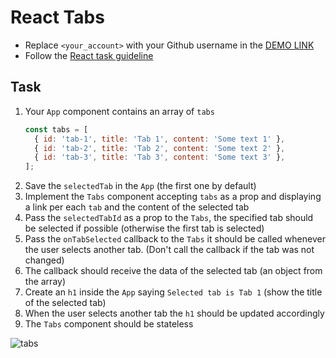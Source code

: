 # React Tabs

- Replace `<your_account>` with your Github username in the [DEMO LINK](https://taniazt.github.io/react_tabs/)
- Follow the [React task guideline](https://github.com/mate-academy/react_task-guideline#react-tasks-guideline)

## Task

1. Your `App` component contains an array of `tabs`
   ```javascript
   const tabs = [
     { id: 'tab-1', title: 'Tab 1', content: 'Some text 1' },
     { id: 'tab-2', title: 'Tab 2', content: 'Some text 2' },
     { id: 'tab-3', title: 'Tab 3', content: 'Some text 3' },
   ];
   ```
1. Save the `selectedTab` in the `App` (the first one by default)
1. Implement the `Tabs` component accepting `tabs` as a prop
   and displaying a link per each `tab` and the content of the selected tab
1. Pass the `selectedTabId` as a prop to the `Tabs`, the specified tab should be selected if possible
   (otherwise the first tab is selected)
1. Pass the `onTabSelected` callback to the `Tabs`
   it should be called whenever the user selects another tab.
   (Don't call the callback if the tab was not changed)
1. The callback should receive the data of the selected tab (an object from the array)
1. Create an `h1` inside the `App` saying `Selected tab is Tab 1` (show the title of the selected tab)
1. When the user selects another tab the `h1` should be updated accordingly
1. The `Tabs` component should be stateless

![tabs](./description/tabs.gif)
